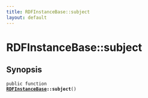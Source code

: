 ```yaml
---
title: RDFInstanceBase::subject
layout: default
---
```


# RDFInstanceBase::subject

## Synopsis

<code>public function <b><a href="RDFInstanceBase">RDFInstanceBase</a>::subject</b>()</code>

